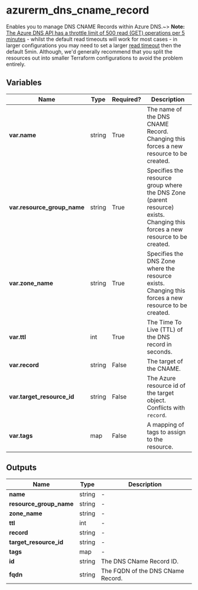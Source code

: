 # azurerm_dns_cname_record

Enables you to manage DNS CNAME Records within Azure DNS.~> **Note:** [The Azure DNS API has a throttle limit of 500 read (GET) operations per 5 minutes](https://docs.microsoft.com/azure/azure-resource-manager/management/request-limits-and-throttling#network-throttling) - whilst the default read timeouts will work for most cases - in larger configurations you may need to set a larger [read timeout](https://www.terraform.io/language/resources/syntax#operation-timeouts) then the default 5min. Although, we'd generally recommend that you split the resources out into smaller Terraform configurations to avoid the problem entirely.

## Variables

| Name | Type | Required? |  Description |
| ---- | ---- | --------- |  ----------- |
| **var.name** | string | True | The name of the DNS CNAME Record. Changing this forces a new resource to be created. | 
| **var.resource_group_name** | string | True | Specifies the resource group where the DNS Zone (parent resource) exists. Changing this forces a new resource to be created. | 
| **var.zone_name** | string | True | Specifies the DNS Zone where the resource exists. Changing this forces a new resource to be created. | 
| **var.ttl** | int | True | The Time To Live (TTL) of the DNS record in seconds. | 
| **var.record** | string | False | The target of the CNAME. | 
| **var.target_resource_id** | string | False | The Azure resource id of the target object. Conflicts with `record`. | 
| **var.tags** | map | False | A mapping of tags to assign to the resource. | 



## Outputs

| Name | Type | Description |
| ---- | ---- | --------- | 
| **name** | string  | - | 
| **resource_group_name** | string  | - | 
| **zone_name** | string  | - | 
| **ttl** | int  | - | 
| **record** | string  | - | 
| **target_resource_id** | string  | - | 
| **tags** | map  | - | 
| **id** | string  | The DNS CName Record ID. | 
| **fqdn** | string  | The FQDN of the DNS CName Record. | 